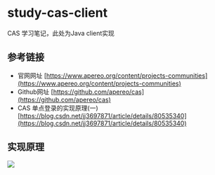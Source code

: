 # study-cas-client #
CAS 学习笔记，此处为Java client实现

## 参考链接 ##
- 官网网址 [https://www.apereo.org/content/projects-communities](https://www.apereo.org/content/projects-communities)
- Github网址 [https://github.com/apereo/cas](https://github.com/apereo/cas)
- CAS 单点登录的实现原理(一) [https://blog.csdn.net/jj3697871/article/details/80535340](https://blog.csdn.net/jj3697871/article/details/80535340)

## 实现原理  ##
![](https://raw.githubusercontent.com/apereo/cas/master/docs/cas-server-documentation/images/cas_proxy_flow_diagram.jpg)





